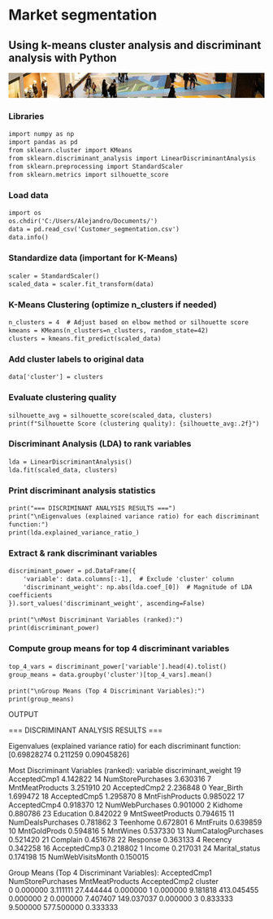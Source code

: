 # Market segmentation
## Using k-means cluster analysis and discriminant analysis with Python

![Customer_segmentation](docs/assets/images/Customer_segmentation.jpg)

### Libraries
```
import numpy as np
import pandas as pd
from sklearn.cluster import KMeans
from sklearn.discriminant_analysis import LinearDiscriminantAnalysis
from sklearn.preprocessing import StandardScaler
from sklearn.metrics import silhouette_score
```
### Load data
```
import os
os.chdir('C:/Users/Alejandro/Documents/')
data = pd.read_csv('Customer_segmentation.csv')
data.info()
```
### Standardize data (important for K-Means)
```
scaler = StandardScaler()
scaled_data = scaler.fit_transform(data)
```
### K-Means Clustering (optimize n_clusters if needed)
```
n_clusters = 4  # Adjust based on elbow method or silhouette score
kmeans = KMeans(n_clusters=n_clusters, random_state=42)
clusters = kmeans.fit_predict(scaled_data)
```
### Add cluster labels to original data
```
data['cluster'] = clusters
```
### Evaluate clustering quality
```
silhouette_avg = silhouette_score(scaled_data, clusters)
print(f"Silhouette Score (clustering quality): {silhouette_avg:.2f}")
```
### Discriminant Analysis (LDA) to rank variables
```
lda = LinearDiscriminantAnalysis()
lda.fit(scaled_data, clusters)
```
### Print discriminant analysis statistics
```
print("=== DISCRIMINANT ANALYSIS RESULTS ===")
print("\nEigenvalues (explained variance ratio) for each discriminant function:")
print(lda.explained_variance_ratio_)
```
### Extract & rank discriminant variables
```
discriminant_power = pd.DataFrame({
    'variable': data.columns[:-1],  # Exclude 'cluster' column
    'discriminant_weight': np.abs(lda.coef_[0])  # Magnitude of LDA coefficients
}).sort_values('discriminant_weight', ascending=False)

print("\nMost Discriminant Variables (ranked):")
print(discriminant_power)
```
### Compute group means for top 4 discriminant variables
```
top_4_vars = discriminant_power['variable'].head(4).tolist()
group_means = data.groupby('cluster')[top_4_vars].mean()

print("\nGroup Means (Top 4 Discriminant Variables):")
print(group_means)
```
OUTPUT

=== DISCRIMINANT ANALYSIS RESULTS ===

Eigenvalues (explained variance ratio) for each discriminant function:
[0.69828274 0.211259   0.09045826]

Most Discriminant Variables (ranked):
               variable  discriminant_weight
19         AcceptedCmp1             4.142822
14    NumStorePurchases             3.630316
7       MntMeatProducts             3.251910
20         AcceptedCmp2             2.236848
0            Year_Birth             1.699472
18         AcceptedCmp5             1.295870
8       MntFishProducts             0.985022
17         AcceptedCmp4             0.918370
12      NumWebPurchases             0.901000
2               Kidhome             0.880786
23            Education             0.842022
9      MntSweetProducts             0.794615
11    NumDealsPurchases             0.781862
3              Teenhome             0.672801
6             MntFruits             0.639859
10         MntGoldProds             0.594816
5              MntWines             0.537330
13  NumCatalogPurchases             0.521420
21             Complain             0.451678
22             Response             0.363133
4               Recency             0.342258
16         AcceptedCmp3             0.218802
1                Income             0.217031
24       Marital_status             0.174198
15    NumWebVisitsMonth             0.150015

Group Means (Top 4 Discriminant Variables):
         AcceptedCmp1  NumStorePurchases  MntMeatProducts  AcceptedCmp2
cluster                                                                
0            0.000000           3.111111        27.444444      0.000000
1            0.000000           9.181818       413.045455      0.000000
2            0.000000           7.407407       149.037037      0.000000
3            0.833333           9.500000       577.500000      0.333333
